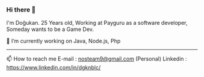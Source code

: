 ### Hi there 👋

I'm Doğukan. 25 Years old, Working at Payguru as a software developer, Someday wants to be a Game Dev.

🔭 I’m currently working on Java, Node.js, Php

------------------------------------------------
📫 How to reach me
E-mail : nosteam9@gmail.com (Personal)
Linkedin : https://www.linkedin.com/in/dgknblc/

<!--
**DgknBlc/DgknBlc** is a ✨ _special_ ✨ repository because its `README.md` (this file) appears on your GitHub profile.

Here are some ideas to get you started:

- 🔭 I’m currently working on ...
- 🌱 I’m currently learning ...
- 👯 I’m looking to collaborate on ...
- 🤔 I’m looking for help with ...
- 💬 Ask me about ...
- 📫 How to reach me: ...
- 😄 Pronouns: ...
- ⚡ Fun fact: ...
-->
